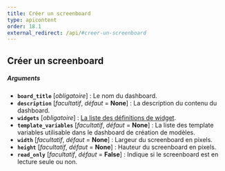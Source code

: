 ```yaml
---
title: Créer un screenboard
type: apicontent
order: 18.1
external_redirect: /api/#creer-un-screenboard
---
```


## Créer un screenboard
##### Arguments
* **`board_title`** [*obligatoire*] :
    Le nom du dashboard.
* **`description`** [*facultatif*, *défaut* = **None**] :
    La description du contenu du dashboard.
* **`widgets`** [*obligatoire*] :
    [La liste des définitions de widget][1].
* **`template_variables`** [*facultatif*, *défaut* = **None**] :
    La liste des template variables utilisable dans le dashboard de création de modèles.
* **`width`** [*facultatif*, *défaut* = **None**] :
    Largeur du screenboard en pixels.
* **`height`** [*facultatif*, *défaut* = **None**] :
    Hauteur du screenboard en pixels.
* **`read_only`** [*facultatif*, *défaut* = **False**] :
    Indique si le screenboard est en lecture seule ou non.

[1]: /graphing/dashboards/widgets
